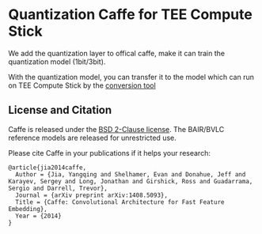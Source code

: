 # Quantization Caffe for TEE Compute Stick
We add the quantization layer to offical caffe, make it can train the quantization model (1bit/3bit).

With the quantization model, you can transfer it to the model which can run on TEE Compute Stick by the [conversion tool](https://github.com/TEE-AI/SAI/tree/master/train/caffe/convert_tool)

## License and Citation

Caffe is released under the [BSD 2-Clause license](https://github.com/BVLC/caffe/blob/master/LICENSE).
The BAIR/BVLC reference models are released for unrestricted use.

Please cite Caffe in your publications if it helps your research:

    @article{jia2014caffe,
      Author = {Jia, Yangqing and Shelhamer, Evan and Donahue, Jeff and Karayev, Sergey and Long, Jonathan and Girshick, Ross and Guadarrama, Sergio and Darrell, Trevor},
      Journal = {arXiv preprint arXiv:1408.5093},
      Title = {Caffe: Convolutional Architecture for Fast Feature Embedding},
      Year = {2014}
    }
